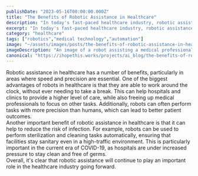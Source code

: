 ```yaml
---
publishDate: "2023-05-16T00:00:00.000Z"
title: "The Benefits of Robotic Assistance in Healthcare"
description: "In today's fast-paced healthcare industry, robotic assistance has become increasingly important. Here are some of the key benefits."
excerpt: "In today's fast-paced healthcare industry, robotic assistance has become increasingly important."
category: "healthcare"
tags: ["robotics","medical technology","automation"]
image: "~/assets/images/posts/the-benefits-of-robotic-assistance-in-healthcare.png"
imageDescription: "An image of a robot assisting a medical professional in a hospital setting."
canonical: "https://ihopethis.works/projects/ai_blog/the-benefits-of-robotic-assistance-in-healthcare"
---
```

Robotic assistance in healthcare has a number of benefits, particularly in areas where speed and precision are essential. One of the biggest advantages of robots in healthcare is that they are able to work around the clock, without ever needing to take a break. This can help hospitals and clinics to provide a higher level of care, while also freeing up medical professionals to focus on other tasks. Additionally, robots can often perform tasks with more precision than humans, which can lead to better patient outcomes.<br/>Another important benefit of robotic assistance in healthcare is that it can help to reduce the risk of infection. For example, robots can be used to perform sterilization and cleaning tasks automatically, ensuring that facilities stay sanitary even in a high-traffic environment. This is particularly important in the current era of COVID-19, as hospitals are under increased pressure to stay clean and free of germs.<br/>Overall, it's clear that robotic assistance will continue to play an important role in the healthcare industry going forward.